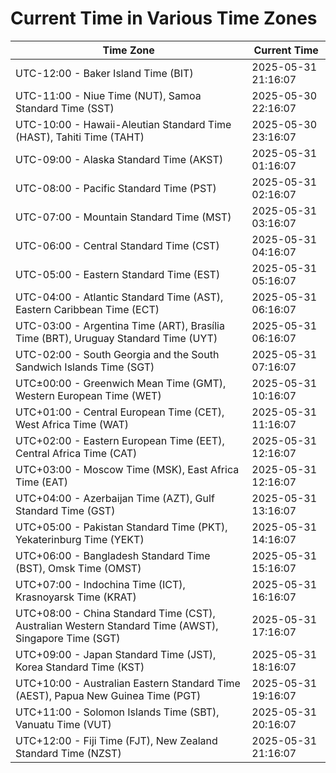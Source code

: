 # Current Time in Various Time Zones

| Time Zone | Current Time |
|-----------|--------------|
| UTC-12:00 - Baker Island Time (BIT) | 2025-05-31 21:16:07 |
| UTC-11:00 - Niue Time (NUT), Samoa Standard Time (SST) | 2025-05-30 22:16:07 |
| UTC-10:00 - Hawaii-Aleutian Standard Time (HAST), Tahiti Time (TAHT) | 2025-05-30 23:16:07 |
| UTC-09:00 - Alaska Standard Time (AKST) | 2025-05-31 01:16:07 |
| UTC-08:00 - Pacific Standard Time (PST) | 2025-05-31 02:16:07 |
| UTC-07:00 - Mountain Standard Time (MST) | 2025-05-31 03:16:07 |
| UTC-06:00 - Central Standard Time (CST) | 2025-05-31 04:16:07 |
| UTC-05:00 - Eastern Standard Time (EST) | 2025-05-31 05:16:07 |
| UTC-04:00 - Atlantic Standard Time (AST), Eastern Caribbean Time (ECT) | 2025-05-31 06:16:07 |
| UTC-03:00 - Argentina Time (ART), Brasília Time (BRT), Uruguay Standard Time (UYT) | 2025-05-31 06:16:07 |
| UTC-02:00 - South Georgia and the South Sandwich Islands Time (SGT) | 2025-05-31 07:16:07 |
| UTC±00:00 - Greenwich Mean Time (GMT), Western European Time (WET) | 2025-05-31 10:16:07 |
| UTC+01:00 - Central European Time (CET), West Africa Time (WAT) | 2025-05-31 11:16:07 |
| UTC+02:00 - Eastern European Time (EET), Central Africa Time (CAT) | 2025-05-31 12:16:07 |
| UTC+03:00 - Moscow Time (MSK), East Africa Time (EAT) | 2025-05-31 12:16:07 |
| UTC+04:00 - Azerbaijan Time (AZT), Gulf Standard Time (GST) | 2025-05-31 13:16:07 |
| UTC+05:00 - Pakistan Standard Time (PKT), Yekaterinburg Time (YEKT) | 2025-05-31 14:16:07 |
| UTC+06:00 - Bangladesh Standard Time (BST), Omsk Time (OMST) | 2025-05-31 15:16:07 |
| UTC+07:00 - Indochina Time (ICT), Krasnoyarsk Time (KRAT) | 2025-05-31 16:16:07 |
| UTC+08:00 - China Standard Time (CST), Australian Western Standard Time (AWST), Singapore Time (SGT) | 2025-05-31 17:16:07 |
| UTC+09:00 - Japan Standard Time (JST), Korea Standard Time (KST) | 2025-05-31 18:16:07 |
| UTC+10:00 - Australian Eastern Standard Time (AEST), Papua New Guinea Time (PGT) | 2025-05-31 19:16:07 |
| UTC+11:00 - Solomon Islands Time (SBT), Vanuatu Time (VUT) | 2025-05-31 20:16:07 |
| UTC+12:00 - Fiji Time (FJT), New Zealand Standard Time (NZST) | 2025-05-31 21:16:07 |
